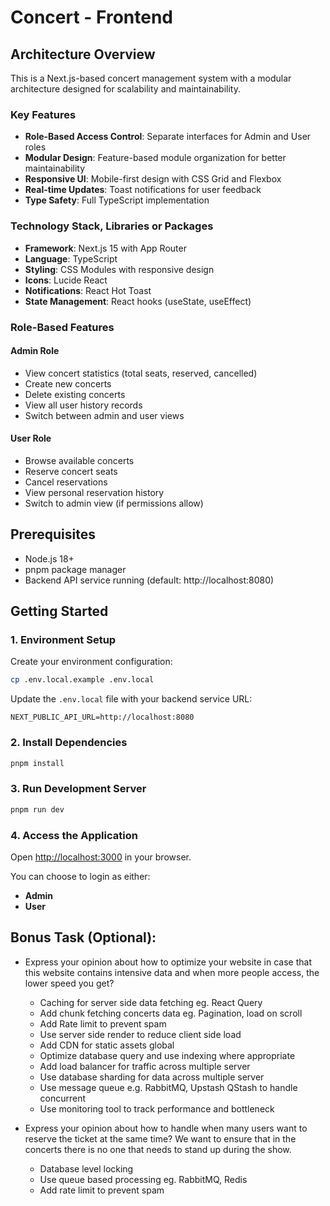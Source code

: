 # Concert - Frontend

## Architecture Overview

This is a Next.js-based concert management system with a modular architecture designed for scalability and maintainability.

### Key Features

-   **Role-Based Access Control**: Separate interfaces for Admin and User roles
-   **Modular Design**: Feature-based module organization for better maintainability
-   **Responsive UI**: Mobile-first design with CSS Grid and Flexbox
-   **Real-time Updates**: Toast notifications for user feedback
-   **Type Safety**: Full TypeScript implementation

### Technology Stack, Libraries or Packages

-   **Framework**: Next.js 15 with App Router
-   **Language**: TypeScript
-   **Styling**: CSS Modules with responsive design
-   **Icons**: Lucide React
-   **Notifications**: React Hot Toast
-   **State Management**: React hooks (useState, useEffect)

### Role-Based Features

#### Admin Role

-   View concert statistics (total seats, reserved, cancelled)
-   Create new concerts
-   Delete existing concerts
-   View all user history records
-   Switch between admin and user views

#### User Role

-   Browse available concerts
-   Reserve concert seats
-   Cancel reservations
-   View personal reservation history
-   Switch to admin view (if permissions allow)

## Prerequisites

-   Node.js 18+
-   pnpm package manager
-   Backend API service running (default: http://localhost:8080)

## Getting Started

### 1. Environment Setup

Create your environment configuration:

```bash
cp .env.local.example .env.local
```

Update the `.env.local` file with your backend service URL:

```env
NEXT_PUBLIC_API_URL=http://localhost:8080
```

### 2. Install Dependencies

```bash
pnpm install
```

### 3. Run Development Server

```bash
pnpm run dev
```

### 4. Access the Application

Open [http://localhost:3000](http://localhost:3000) in your browser.

You can choose to login as either:

-   **Admin**
-   **User**

## Bonus Task (Optional):

-   Express your opinion about how to optimize your website in case that this
    website contains intensive data and when more people access, the lower speed
    you get?

    -   Caching for server side data fetching eg. React Query
    -   Add chunk fetching concerts data eg. Pagination, load on scroll
    -   Add Rate limit to prevent spam
    -   Use server side render to reduce client side load
    -   Add CDN for static assets global
    -   Optimize database query and use indexing where appropriate
    -   Add load balancer for traffic across multiple server
    -   Use database sharding for data across multiple server
    -   Use message queue e.g. RabbitMQ, Upstash QStash to handle concurrent
    -   Use monitoring tool to track performance and bottleneck

-   Express your opinion about how to handle when many users want to reserve the
    ticket at the same time? We want to ensure that in the concerts there is no one
    that needs to stand up during the show.

    -   Database level locking
    -   Use queue based processing eg. RabbitMQ, Redis
    -   Add rate limit to prevent spam
